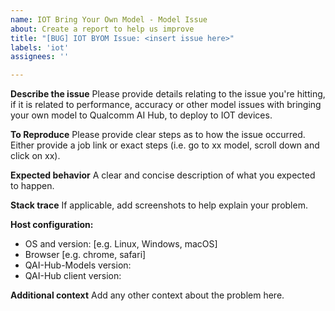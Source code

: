 ```yaml
---
name: IOT Bring Your Own Model - Model Issue
about: Create a report to help us improve
title: "[BUG] IOT BYOM Issue: <insert issue here>"
labels: 'iot'
assignees: ''

---
```


**Describe the issue**
Please provide details relating to the issue you're hitting, if it is related to performance, accuracy or other model issues with bringing your own model to Qualcomm AI Hub, to deploy to IOT devices.

**To Reproduce**
Please provide clear steps as to how the issue occurred. Either provide a job link or exact steps (i.e. go to xx model, scroll down and click on xx).

**Expected behavior**
A clear and concise description of what you expected to happen.

**Stack trace**
If applicable, add screenshots to help explain your problem.

**Host configuration:**
 - OS and version: [e.g. Linux, Windows, macOS]
 - Browser [e.g. chrome, safari]
 - QAI-Hub-Models version:
 - QAI-Hub client version:

**Additional context**
Add any other context about the problem here.
